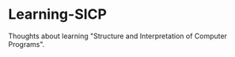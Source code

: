 Learning-SICP
=============

Thoughts about learning "Structure and Interpretation of Computer Programs".